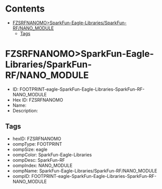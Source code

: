 



Contents
========

* [FZSRFNANOMO>SparkFun-Eagle-Libraries/SparkFun-RF/NANO_MODULE](#fzsrfnanomosparkfun-eagle-librariessparkfun-rfnano_module)
	* [Tags](#tags)

# FZSRFNANOMO>SparkFun-Eagle-Libraries/SparkFun-RF/NANO_MODULE

- ID: FOOTPRINT-eagle-SparkFun-Eagle-Libraries-SparkFun-RF-NANO_MODULE
- Hex ID: FZSRFNANOMO
- Name: 
- Description: 

## Tags

- hexID: FZSRFNANOMO
- oompType: FOOTPRINT
- oompSize: eagle
- oompColor: SparkFun-Eagle-Libraries
- oompDesc: SparkFun-RF
- oompIndex: NANO_MODULE
- oompName: SparkFun-Eagle-Libraries/SparkFun-RF/NANO_MODULE
- oompID: FOOTPRINT-eagle-SparkFun-Eagle-Libraries-SparkFun-RF-NANO_MODULE
